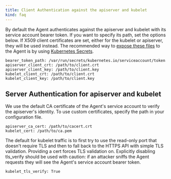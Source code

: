 ```yaml
---
title: Client Authentication against the apiserver and kubelet
kind: faq
---
```


By default the Agent authenticates against the apiserver and kubelet with its service account bearer token. If you want to specify its path, set the options below. If X509 client certificates are set, either for the kubelet or apiserver, they will be used instead. The recommended way to [expose these files][1] to the Agent is by using [Kubernetes Secrets][2].

```
bearer_token_path: /var/run/secrets/kubernetes.io/serviceaccount/token
apiserver_client_crt: /path/to/client.crt
apiserver_client_key: /path/to/client.key
kubelet_client_crt: /path/to/client.crt
kubelet_client_key: /path/to/client.key
```

## Server Authentication for apiserver and kubelet

We use the default CA certificate of the Agent's service account to verify the apiserver's identity. To use custom certificates, specify the path in your configuration file.

```
apiserver_ca_cert: /path/to/cacert.crt
kubelet_cert: /path/to/ca.pem
```

The default for kubelet traffic is to first try to use the read-only port that doesn't require TLS and then to fall back to the HTTPS API with simple TLS validation. Providing a cert forces TLS validation on. Explicitly disabling tls_verify should be used with caution: if an attacker sniffs the Agent requests they will see the Agent's service account bearer token.

```
kubelet_tls_verify: True
```


[1]: https://kubernetes.io/docs/concepts/configuration/secret/#using-secrets-as-files-from-a-pod
[2]: https://kubernetes.io/docs/concepts/configuration/secret/
